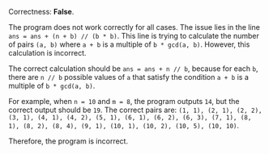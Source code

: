 Correctness: **False**.

The program does not work correctly for all cases. The issue lies in the line `ans = ans + (n + b) // (b * b)`. This line is trying to calculate the number of pairs `(a, b)` where `a + b` is a multiple of `b * gcd(a, b)`. However, this calculation is incorrect.

The correct calculation should be `ans = ans + n // b`, because for each `b`, there are `n // b` possible values of `a` that satisfy the condition `a + b` is a multiple of `b * gcd(a, b)`.

For example, when `n = 10` and `m = 8`, the program outputs `14`, but the correct output should be `19`. The correct pairs are: `(1, 1), (2, 1), (2, 2), (3, 1), (4, 1), (4, 2), (5, 1), (6, 1), (6, 2), (6, 3), (7, 1), (8, 1), (8, 2), (8, 4), (9, 1), (10, 1), (10, 2), (10, 5), (10, 10)`.

Therefore, the program is incorrect.